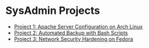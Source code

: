 # SysAdmin Projects

   - [Project 1: Apache Server Configuration on Arch Linux](https://github.com/ndraia/Portfolio/blob/main/SysAdmin/Project1-ApacheServerConfig/README.md)
   - [Project 2: Automated Backup with Bash Scripts]()
   - [Project 3: Network Security Hardening on Fedora]()

